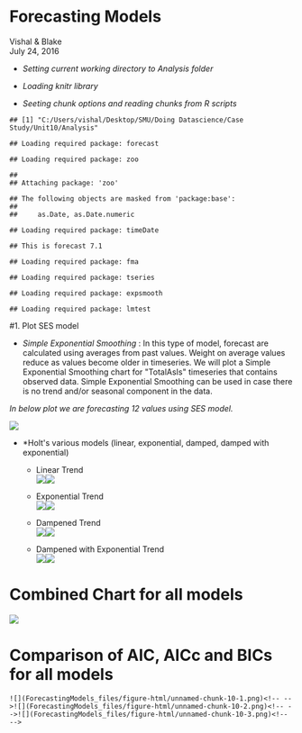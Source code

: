 # Forecasting Models
Vishal & Blake  
July 24, 2016  


* *Setting current working directory to Analysis folder*  


* *Loading knitr library*  



* *Seeting chunk options and reading chunks from R scripts*  

  

```
## [1] "C:/Users/vishal/Desktop/SMU/Doing Datascience/Case Study/Unit10/Analysis"
```

```
## Loading required package: forecast
```

```
## Loading required package: zoo
```

```
## 
## Attaching package: 'zoo'
```

```
## The following objects are masked from 'package:base':
## 
##     as.Date, as.Date.numeric
```

```
## Loading required package: timeDate
```

```
## This is forecast 7.1
```

```
## Loading required package: fma
```

```
## Loading required package: tseries
```

```
## Loading required package: expsmooth
```

```
## Loading required package: lmtest
```

#1. Plot SES model

* *Simple Exponential Smoothing* : In this type of model, forecast are calculated using averages from past values. Weight on average values reduce as values become older in timeseries.  We will plot a Simple Exponential Smoothing chart for "TotalAsIs" timeseries that contains observed data. Simple Exponential Smoothing can be used in case there is no trend and/or seasonal component in the data.  

*In below plot we are forecasting 12 values using SES model.*  


![](ForecastingModels_files/figure-html/unnamed-chunk-4-1.png)<!-- -->


* *Holt's various models (linear, exponential, damped, damped with exponential)

    * Linear Trend  
    ![](ForecastingModels_files/figure-html/unnamed-chunk-5-1.png)<!-- -->![](ForecastingModels_files/figure-html/unnamed-chunk-5-2.png)<!-- -->

    * Exponential Trend  
    ![](ForecastingModels_files/figure-html/unnamed-chunk-6-1.png)<!-- -->![](ForecastingModels_files/figure-html/unnamed-chunk-6-2.png)<!-- -->
    
    * Dampened Trend  
    ![](ForecastingModels_files/figure-html/unnamed-chunk-7-1.png)<!-- -->![](ForecastingModels_files/figure-html/unnamed-chunk-7-2.png)<!-- -->
    
    * Dampened with Exponential Trend  
    ![](ForecastingModels_files/figure-html/unnamed-chunk-8-1.png)<!-- -->![](ForecastingModels_files/figure-html/unnamed-chunk-8-2.png)<!-- -->
    
    

# Combined Chart for all models  

![](ForecastingModels_files/figure-html/unnamed-chunk-9-1.png)<!-- -->


# Comparison of AIC, AICc and BICs for all models  
    
    ![](ForecastingModels_files/figure-html/unnamed-chunk-10-1.png)<!-- -->![](ForecastingModels_files/figure-html/unnamed-chunk-10-2.png)<!-- -->![](ForecastingModels_files/figure-html/unnamed-chunk-10-3.png)<!-- -->
    
    
    
    

